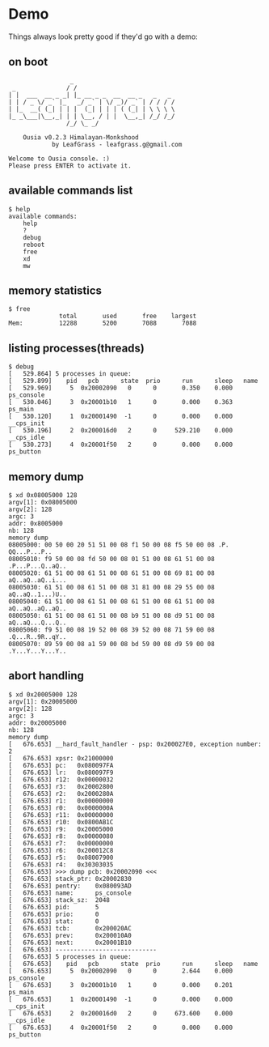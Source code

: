 # Demo
Things always look pretty good if they'd go with a demo:

## on boot

	                 _
	 _              / /
	| |  ___  __ _ _| |_ __ _ _  __  __ _   _   _
	| | / _ \/ _` |_   _/ _` | \/ _)/ _` | / / / /
	| |_  __( (_| | | |  (_| | | | ( (_| | \ \ \ \
	|_ _\___|\__,_| | | \__, / | |  \__,_| /_/ /_/
	                /_/ \_ _/

	    Ousia v0.2.3 Himalayan-Monkshood
	            by LeafGrass - leafgrass.g@gmail.com

	Welcome to Ousia console. :)
	Please press ENTER to activate it.

## available commands list
	$ help
	available commands:
	    help
	    ?
	    debug
	    reboot
	    free
	    xd
	    mw

## memory statistics
	$ free
	              total       used       free    largest
	Mem:          12288       5200       7088       7088

## listing processes(threads)
	$ debug
	[   529.864] 5 processes in queue:
	[   529.899]    pid   pcb      state  prio      run      sleep   name
	[   529.969]     5  0x20002090   0      0       0.350    0.000   ps_console
	[   530.046]     3  0x20001b10   1      0       0.000    0.363   ps_main
	[   530.120]     1  0x20001490  -1      0       0.000    0.000   __cps_init
	[   530.196]     2  0x200016d0   2      0     529.210    0.000   __cps_idle
	[   530.273]     4  0x20001f50   2      0       0.000    0.000   ps_button

## memory dump
	$ xd 0x08005000 128
	argv[1]: 0x08005000
	argv[2]: 128
	argc: 3
	addr: 0x8005000
	nb: 128
	memory dump
	08005000: 00 50 00 20 51 51 00 08 f1 50 00 08 f5 50 00 08 .P. QQ...P...P..
	08005010: f9 50 00 08 fd 50 00 08 01 51 00 08 61 51 00 08 .P...P...Q..aQ..
	08005020: 61 51 00 08 61 51 00 08 61 51 00 08 69 81 00 08 aQ..aQ..aQ..i...
	08005030: 61 51 00 08 61 51 00 08 31 81 00 08 29 55 00 08 aQ..aQ..1...)U..
	08005040: 61 51 00 08 61 51 00 08 61 51 00 08 61 51 00 08 aQ..aQ..aQ..aQ..
	08005050: 61 51 00 08 61 51 00 08 b9 51 00 08 d9 51 00 08 aQ..aQ...Q...Q..
	08005060: f9 51 00 08 19 52 00 08 39 52 00 08 71 59 00 08 .Q...R..9R..qY..
	08005070: 89 59 00 08 a1 59 00 08 bd 59 00 08 d9 59 00 08 .Y...Y...Y...Y..

## abort handling
	$ xd 0x20005000 128
	argv[1]: 0x20005000
	argv[2]: 128
	argc: 3
	addr: 0x20005000
	nb: 128
	memory dump
	[   676.653] __hard_fault_handler - psp: 0x200027E0, exception number: 2
	[   676.653] xpsr: 0x21000000
	[   676.653] pc:   0x080097FA
	[   676.653] lr:   0x080097F9
	[   676.653] r12:  0x00000032
	[   676.653] r3:   0x20002800
	[   676.653] r2:   0x2000280A
	[   676.653] r1:   0x00000000
	[   676.653] r0:   0x0000000A
	[   676.653] r11:  0x00000000
	[   676.653] r10:  0x0800AB1C
	[   676.653] r9:   0x20005000
	[   676.653] r8:   0x00000080
	[   676.653] r7:   0x00000000
	[   676.653] r6:   0x200012C8
	[   676.653] r5:   0x08007900
	[   676.653] r4:   0x30303035
	[   676.653] >>> dump pcb: 0x20002090 <<<
	[   676.653] stack_ptr: 0x20002830
	[   676.653] pentry:    0x080093AD
	[   676.653] name:      ps_console
	[   676.653] stack_sz:  2048
	[   676.653] pid:       5
	[   676.653] prio:      0
	[   676.653] stat:      0
	[   676.653] tcb:       0x200020AC
	[   676.653] prev:      0x200010A0
	[   676.653] next:      0x20001B10
	[   676.653] ----------------------------
	[   676.653] 5 processes in queue:
	[   676.653]    pid   pcb      state  prio      run      sleep   name
	[   676.653]     5  0x20002090   0      0       2.644    0.000   ps_console
	[   676.653]     3  0x20001b10   1      0       0.000    0.201   ps_main
	[   676.653]     1  0x20001490  -1      0       0.000    0.000   __cps_init
	[   676.653]     2  0x200016d0   2      0     673.600    0.000   __cps_idle
	[   676.653]     4  0x20001f50   2      0       0.000    0.000   ps_button
